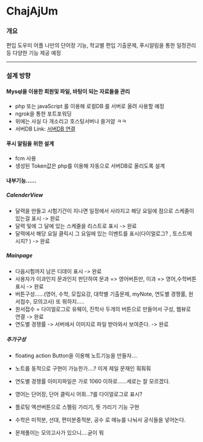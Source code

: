 ChajAjUm
============
### 개요
편입 도우미 어플 나만의 단어장 기능, 학교별 편입 기출문제, 푸시알림을 통한 일정관리 등 다양한 기능 제공 예정 
***
### 설계 방향
#### Mysql을 이용한 회원및 파일, 바탕이 되는 자료들을 관리
* php 또는 javaScript 를 이용해 로컬DB 를 서버로 올려 사용할 예정 
* ngrok을 통한 포트포워딩
* 위에는 사실 다 개소리고 호스팅서버나 쓸거얌 ㅋㅋ
* 서버DB Link: [서버DB 연결](http://nobles1030.cafe24.com/dbEditor/)
#### 푸시 알림을 위한 설계
* fcm 사용
* 생성된 Token값은 php를 이용해 자동으로 서버DB로 올리도록 설계
#### 내부기능......
##### CalenderView
* 달력을 만들고 시험기간이 지나면 일정에서 사라지고 해당 요일에 점으로 스케줄이 있는걸 표시 -> 완료
* 달력 및에 그 달에 있는 스케줄을 리스트로 표시 -> 완료
* 달력에서 해당 요일 클릭시 그 요일에 있는 이벤트를 표시(다이얼로그? , 토스트메시지? ) -> 완료
##### Mainpage
* 다음시험까지 남은 디데이 표시 -> 완료
* 사용자가 이과인지 문과인지 판단하여 문과 => 영어버튼만, 이과 => 영어,수학버튼 표시 -> 완료
* 버튼구성......(영어, 수학, 모집요강, 대학별 기출문제, myNote, 연도별 경쟁률, 원서접수, 모의고사) 또 뭐하지.....
* 원서접수 = 다이얼로그로 유웨이, 진학사 두개의 버튼으로 만들어서 구성, 웹뷰로 연결 -> 완료
* 연도별 경쟁률 -> 서버에서 이미지로 파일 받아와서 보여준다. -> 완료
##### 추가구성
* floating action Button을 이용해 노트기능을 만들자....
* 노트를 동적으로 구현이 가능한가....? 이게 제일 문재인 훠훠훠
* 연도별 경쟁률 이미지파일은 가로 1060 이하로......세로는 잘 모르겠다.
* 영어는 단어장, 단어 클릭시 어휘...?를 다이얼로그로 표시?
* 플로팅 액션버튼으로 스펠링 가리기, 뜻 가리기 기능 구현

* 수학은 미적분, 선대, 편미분중적분, 공수 로 메뉴를 나눠서 공식들을 넣어논다.

* 문제풀이는 모의고사가 있으니....굳이 뭐 
